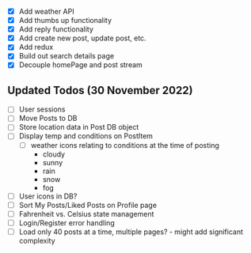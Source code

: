 -   [x] Add weather API
-   [x] Add thumbs up functionality
-   [x] Add reply functionality
-   [x] Add create new post, update post, etc.
-   [x] Add redux
-   [x] Build out search details page
-   [x] Decouple homePage and post stream

## Updated Todos (30 November 2022)

-   [ ] User sessions
-   [ ] Move Posts to DB
-   [ ] Store location data in Post DB object
-   [ ] Display temp and conditions on PostItem
    -   [ ] weather icons relating to conditions at the time of posting
        -   cloudy
        -   sunny
        -   rain
        -   snow
        -   fog
-   [ ] User icons in DB?
-   [ ] Sort My Posts/Liked Posts on Profile page
-   [ ] Fahrenheit vs. Celsius state management
-   [ ] Login/Register error handling
-   [ ] Load only 40 posts at a time, multiple pages? - might add significant complexity
